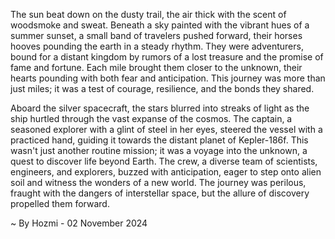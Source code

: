 
The sun beat down on the dusty trail, the air thick with the scent of woodsmoke and sweat. Beneath a sky painted with the vibrant hues of a summer sunset, a small band of travelers pushed forward, their horses hooves pounding the earth in a steady rhythm. They were adventurers, bound for a distant kingdom by rumors of a lost treasure and the promise of fame and fortune. Each mile brought them closer to the unknown, their hearts pounding with both fear and anticipation. This journey was more than just miles; it was a test of courage, resilience, and the bonds they shared.

Aboard the silver spacecraft, the stars blurred into streaks of light as the ship hurtled through the vast expanse of the cosmos. The captain, a seasoned explorer with a glint of steel in her eyes, steered the vessel with a practiced hand, guiding it towards the distant planet of Kepler-186f. This wasn't just another routine mission; it was a voyage into the unknown, a quest to discover life beyond Earth. The crew, a diverse team of scientists, engineers, and explorers, buzzed with anticipation, eager to step onto alien soil and witness the wonders of a new world. The journey was perilous, fraught with the dangers of interstellar space, but the allure of discovery propelled them forward. 

~ By Hozmi - 02 November 2024
